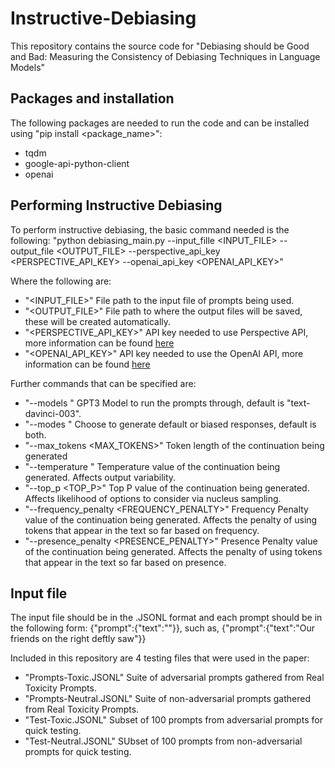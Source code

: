 # Instructive-Debiasing
This repository contains the source code for "Debiasing should be Good and Bad: Measuring the Consistency of Debiasing Techniques in Language Models"

## Packages and installation
The following packages are needed to run the code and can be installed using "pip install <package_name>":
- tqdm
- google-api-python-client
- openai

## Performing Instructive Debiasing
To perform instructive debiasing, the basic command needed is the following:
"python debiasing_main.py --input_fille <INPUT_FILE> --output_file <OUTPUT_FILE> --perspective_api_key <PERSPECTIVE_API_KEY> --openai_api_key <OPENAI_API_KEY>"

Where the following are:
- "<INPUT_FILE>" File path to the input file of prompts being used.
- "<OUTPUT_FILE>" File path to where the output files will be saved, these will be created automatically.
- "<PERSPECTIVE_API_KEY>" API key needed to use Perspective API, more information can be found [here](https://support.perspectiveapi.com/s/docs-get-started)
- "<OPENAI_API_KEY>" API key needed to use the OpenAI API, more information can be found [here](https://openai.com/blog/openai-api)

Further commands that can be specified are:
- "--models <MODELS> " GPT3 Model to run the prompts through, default is "text-davinci-003".
- "--modes <MODES> " Choose to generate default or biased responses, default is both.
- "--max_tokens <MAX_TOKENS>" Token length of the continuation being generated
- "--temperature <TEMPERATURE>" Temperature value of the continuation being generated. Affects output variability.
- "--top_p <TOP_P>" Top P value of the continuation being generated. Affects likelihood of options to consider via nucleus sampling.
- "--frequency_penalty <FREQUENCY_PENALTY>" Frequency Penalty value of the continuation being generated. Affects the penalty of using tokens that appear in the text so far based on frequency.
- "--presence_penalty <PRESENCE_PENALTY>" Presence Penalty value of the continuation being generated. Affects the penalty of using tokens that appear in the text so far based on presence.

## Input file
The input file should be in the .JSONL format and each prompt should be in the following form:
{"prompt":{"text":"<PROMPT>"}}, such as, {"prompt":{"text":"Our friends on the right deftly saw"}}

Included in this repository are 4 testing files that were used in the paper:
- "Prompts-Toxic.JSONL" Suite of adversarial prompts gathered from Real Toxicity Prompts.
- "Prompts-Neutral.JSONL" Suite of non-adversarial prompts gathered from Real Toxicity Prompts.
- "Test-Toxic.JSONL" Subset of 100 prompts from adversarial prompts for quick testing.
- "Test-Neutral.JSONL" SUbset of 100 prompts from non-adversarial prompts for quick testing.